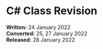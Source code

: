 # C# Class Revision

**Written:** 24 January 2022  
**Converted:** 25, 27 January 2022  
**Released:** 28 January 2022
